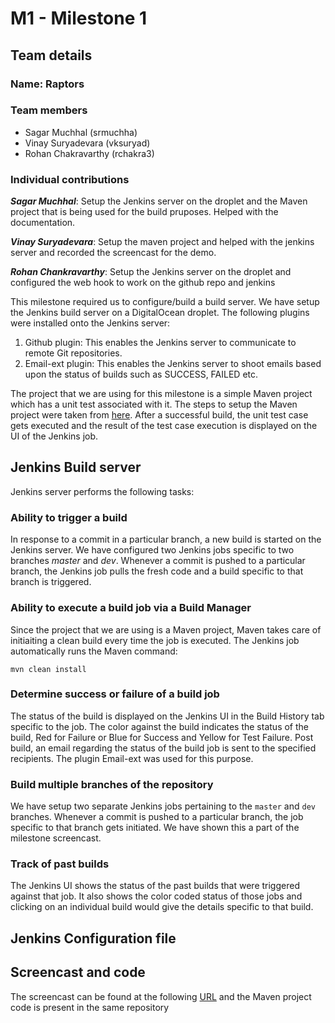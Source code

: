 # M1 - Milestone 1

## Team details
### Name: Raptors
### Team members
+ Sagar Muchhal (srmuchha)
+ Vinay Suryadevara (vksuryad)
+ Rohan Chakravarthy (rchakra3)

### Individual contributions
***Sagar Muchhal***: Setup the Jenkins server on the droplet and the Maven project that is being used for the build pruposes. Helped with the documentation.

***Vinay Suryadevara***: Setup the maven project and helped with the jenkins server and recorded the screencast for the demo.

***Rohan Chankravarthy***: Setup the Jenkins server on the droplet and configured the web hook to work on the github repo and jenkins



This milestone required us to configure/build a build server. We have setup the Jenkins build server on a DigitalOcean droplet. The following plugins were installed onto the Jenkins server:
1. Github plugin: This enables the Jenkins server to communicate to remote Git repositories.
2. Email-ext plugin: This enables the Jenkins server to shoot emails based upon the status of builds such as SUCCESS, FAILED etc.

The project that we are using for this milestone is a simple Maven project which has a unit test associated with it. The steps to setup the Maven project were taken from [here](http://www.mkyong.com/maven/how-to-create-a-java-project-with-maven/). After a successful build, the unit test case gets executed and the result of the test case execution is displayed on the UI of the Jenkins job.

## Jenkins Build server

Jenkins server performs the following tasks:
### Ability to trigger a build 
In response to a commit in a particular branch, a new build is started on the Jenkins server. We have configured two Jenkins jobs specific to two branches *master* and *dev*. Whenever a commit is pushed to a particular branch, the Jenkins job pulls the fresh code and a build specific to that branch is triggered.

### Ability to execute a build job via a Build Manager
Since the project that we are using is a Maven project, Maven takes care of initiaiting a clean build every time the job is executed. The Jenkins job automatically runs the Maven command:
```
mvn clean install
```

### Determine success or failure of a build job
The status of the build is displayed on the Jenkins UI in the Build History tab specific to the job. The color against the build indicates the status of the build, Red for Failure or Blue for Success and Yellow for Test Failure.
Post build, an email regarding the status of the build job is sent to the specified recipients. The plugin Email-ext was used for this purpose.

### Build multiple branches of the repository
We have setup two separate Jenkins jobs pertaining to the `master` and `dev` branches. Whenever a commit is pushed to a particular branch, the job specific to that branch gets initiated. We have shown this a part of the milestone screencast.

### Track of past builds
The Jenkins UI shows the status of the past builds that were triggered against that job. It also shows the color coded status of those jobs and clicking on an individual build would give the details specific to that build.

## Jenkins Configuration file 

## Screencast and code 
The screencast can be found at the following [URL]() and the Maven project code is present in the same repository
